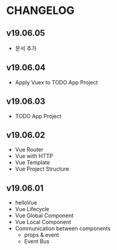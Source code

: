 # CHANGELOG

## v19.06.05
- 문서 추가

## v19.06.04
- Apply Vuex to TODO App Project

## v19.06.03
- TODO App Project

## v19.06.02
- Vue Router
- Vue with HTTP
- Vue Template
- Vue Project Structure

## v19.06.01
- helloVue
- Vue Lifecycle
- Vue Global Component
- Vue Local Component
- Communication between components
  - props & event
  - Event Bus
